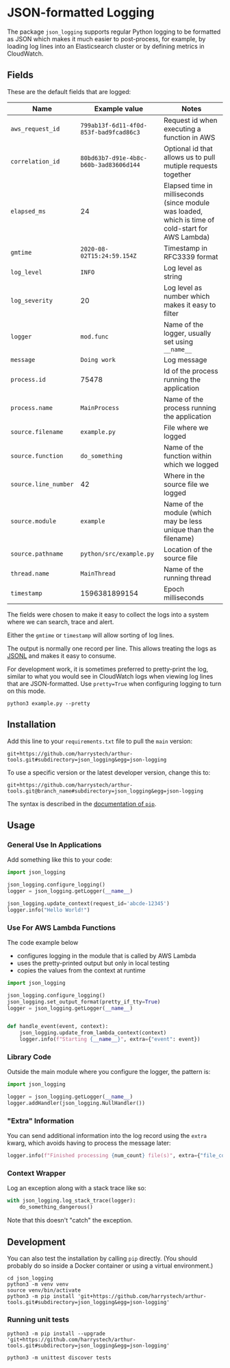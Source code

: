 # JSON-formatted Logging

The package `json_logging` supports regular Python logging to be formatted as
JSON which makes it much easier to post-process, for example, by loading log
lines into an Elasticsearch cluster or by defining metrics in CloudWatch.

## Fields

These are the default fields that are logged:

Name | Example value | Notes
----|----|----
`aws_request_id` | `799ab13f-6d11-4f0d-853f-bad9fcad86c3` | Request id when executing a function in AWS
`correlation_id` | `80bd63b7-d91e-4b8c-b60b-3ad83606d144` | Optional id that allows us to pull mutiple requests together
`elapsed_ms` | 24 | Elapsed time in milliseconds (since module was loaded, which is time of cold-start for AWS Lambda)
`gmtime` | `2020-08-02T15:24:59.154Z` | Timestamp in RFC3339 format
`log_level` | `INFO` | Log level as string
`log_severity` | 20 | Log level as number which makes it easy to filter
`logger` | `mod.func` | Name of the logger, usually set using `__name__`
`message` | `Doing work` | Log message
`process.id` | 75478 | Id of the process running the application
`process.name` | `MainProcess` | Name of the process running the application
`source.filename` | `example.py` | File where we logged
`source.function` | `do_something` | Name of the function within which we logged
`source.line_number` | 42 | Where in the source file we logged
`source.module` | `example` | Name of the module (which may be less unique than the filename)
`source.pathname` | `python/src/example.py` | Location of the source file
`thread.name` | `MainThread` | Name of the running thread
`timestamp` | 1596381899154 | Epoch milliseconds

The fields were chosen to make it easy to collect the logs
into a system where we can search, trace and alert.

Either the `gmtime` or `timestamp` will allow sorting of log lines.

The output is normally one record per line. This allows treating the logs
as [JSONL](https://jsonlines.org/) and makes it easy to consume.

For development work, it is sometimes preferred to pretty-print the log,
similar to what you would see in CloudWatch logs when viewing log lines
that are JSON-formatted. Use `pretty=True` when configuring logging
to turn on this mode.
```shell
python3 example.py --pretty
```

## Installation

Add this line to your `requirements.txt` file to pull the `main` version:
```text
git+https://github.com/harrystech/arthur-tools.git#subdirectory=json_logging&egg=json-logging
```

To use a specific version or the latest developer version, change this to:
```text
git+https://github.com/harrystech/arthur-tools.git@branch_name#subdirectory=json_logging&egg=json-logging
```

The syntax is described in the [documentation of `pip`](https://pip.pypa.io/en/stable/reference/pip_install/#vcs-support).

## Usage

### General Use In Applications

Add something like this to your code:
```python
import json_logging

json_logging.configure_logging()
logger = json_logging.getLogger(__name__)

json_logging.update_context(request_id='abcde-12345')
logger.info("Hello World!")
```

### Use For AWS Lambda Functions

The code example below
* configures logging in the module that is called by AWS Lambda
* uses the pretty-printed output but only in local testing
* copies the values from the context at runtime

```python
import json_logging

json_logging.configure_logging()
json_logging.set_output_format(pretty_if_tty=True)
logger = json_logging.getLogger(__name__)


def handle_event(event, context):
    json_logging.update_from_lambda_context(context)
    logger.info(f"Starting {__name__}", extra={"event": event})
```

### Library Code

Outside the main module where you configure the logger, the pattern is:
```python
import json_logging

logger = json_logging.getLogger(__name__)
logger.addHandler(json_logging.NullHandler())
```

### "Extra" Information

You can send additional information into the log record using the `extra` kwarg, which
avoids having to process the message later:
```python
logger.info(f"Finished processing {num_count} file(s)", extra={"file_count": num_count})
```

### Context Wrapper

Log an exception along with a stack trace like so:
```python
with json_logging.log_stack_trace(logger):
    do_something_dangerous()
```

Note that this doesn't "catch" the exception.

## Development

You can also test the installation by calling `pip` directly. (You should
probably do so inside a Docker container or using a virtual environment.)
```shell
cd json_logging
python3 -m venv venv
source venv/bin/activate
python3 -m pip install 'git+https://github.com/harrystech/arthur-tools.git#subdirectory=json_logging&egg=json-logging'
```

### Running unit tests

```shell
python3 -m pip install --upgrade 'git+https://github.com/harrystech/arthur-tools.git#subdirectory=json_logging&egg=json-logging'

python3 -m unittest discover tests
```
